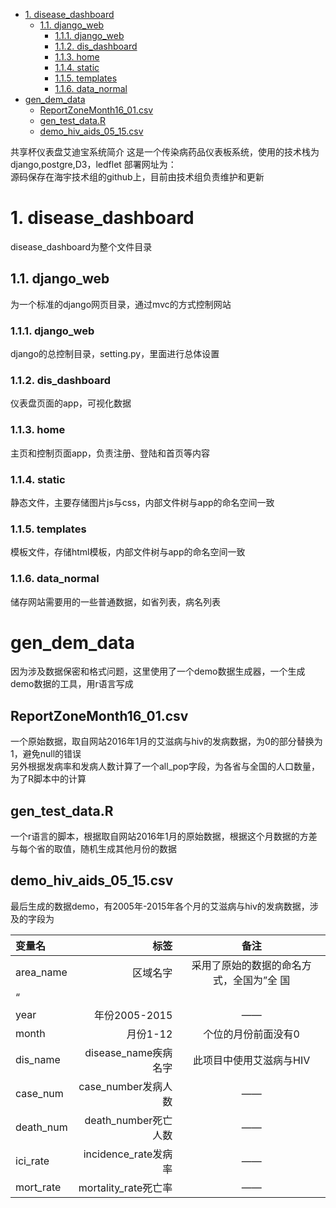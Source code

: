 
<!-- TOC -->

- [1. disease_dashboard](#1-disease_dashboard)
    - [1.1. django_web](#11-django_web)
        - [1.1.1. django_web](#111-django_web)
        - [1.1.2. dis_dashboard](#112-dis_dashboard)
        - [1.1.3. home](#113-home)
        - [1.1.4. static](#114-static)
        - [1.1.5. templates](#115-templates)
        - [1.1.6. data_normal](#116-data_normal)
- [gen_dem_data](#gen_dem_data)
    - [ReportZoneMonth16_01.csv](#reportzonemonth16_01csv)
    - [gen_test_data.R](#gen_test_datar)
    - [demo_hiv_aids_05_15.csv](#demo_hiv_aids_05_15csv)

<!-- /TOC -->

共享杯仪表盘艾迪宝系统简介
这是一个传染病药品仪表板系统，使用的技术栈为django,postgre,D3，ledflet
部署网址为：  
源码保存在海宇技术组的github上，目前由技术组负责维护和更新
# 1. disease_dashboard
disease_dashboard为整个文件目录
## 1.1. django_web
为一个标准的django网页目录，通过mvc的方式控制网站
### 1.1.1. django_web
django的总控制目录，setting.py，里面进行总体设置
### 1.1.2. dis_dashboard
仪表盘页面的app，可视化数据
### 1.1.3. home
主页和控制页面app，负责注册、登陆和首页等内容
### 1.1.4. static
静态文件，主要存储图片js与css，内部文件树与app的命名空间一致
### 1.1.5. templates
模板文件，存储html模板，内部文件树与app的命名空间一致
### 1.1.6. data_normal
储存网站需要用的一些普通数据，如省列表，病名列表
# gen_dem_data
因为涉及数据保密和格式问题，这里使用了一个demo数据生成器，一个生成demo数据的工具，用r语言写成
## ReportZoneMonth16_01.csv
一个原始数据，取自网站2016年1月的艾滋病与hiv的发病数据，为0的部分替换为1，避免null的错误  
另外根据发病率和发病人数计算了一个all_pop字段，为各省与全国的人口数量，为了R脚本中的计算
## gen_test_data.R
一个r语言的脚本，根据取自网站2016年1月的原始数据，根据这个月数据的方差与每个省的取值，随机生成其他月份的数据
## demo_hiv_aids_05_15.csv
最后生成的数据demo，有2005年-2015年各个月的艾滋病与hiv的发病数据，涉及的字段为

| 变量名 | 标签 | 备注 |
| :------| ------: | :------: |
| area_name | 区域名字 | 采用了原始的数据的命名方式，全国为”全    国
“ |
| year | 年份2005-2015 | —— |
| month | 月份1-12 | 个位的月份前面没有0 |
| dis_name | disease_name疾病名字 | 此项目中使用艾滋病与HIV |
| case_num | case_number发病人数 | —— |
| death_num | death_number死亡人数 | —— |
| ici_rate | incidence_rate发病率 | —— |
| mort_rate | mortality_rate死亡率 | —— |